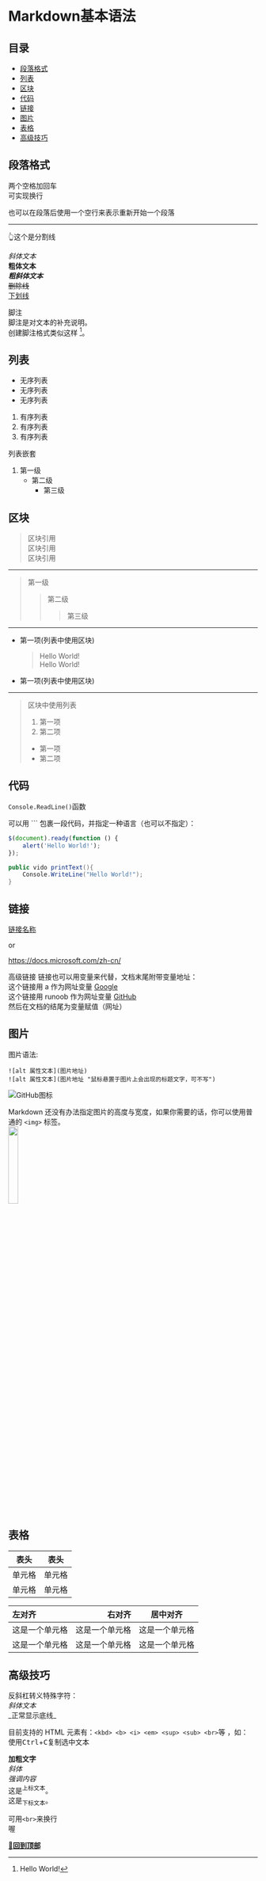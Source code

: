 # Markdown基本语法

## 目录

- [段落格式](#段落格式)
- [列表](#列表)
- [区块](#区块)
- [代码](#代码)
- [链接](#链接)
- [图片](#图片)
- [表格](#表格)
- [高级技巧](#高级技巧)

## 段落格式

两个空格加回车  
可实现换行

也可以在段落后使用一个空行来表示重新开始一个段落


---
👆这个是分割线

_斜体文本_  
__粗体文本__  
___粗斜体文本___  
~~删除线~~  
<u>下划线</u>

脚注  
脚注是对文本的补充说明。  
创建脚注格式类似这样 [^脚注]。

[^脚注]: Hello World!

## 列表

- 无序列表
- 无序列表
- 无序列表

1. 有序列表
2. 有序列表
3. 有序列表

列表嵌套
1. 第一级
    - 第二级
        - 第三级

## 区块

> 区块引用  
> 区块引用  
> 区块引用
---
> 第一级
>> 第二级
>>> 第三级
---
- 第一项(列表中使用区块)
    > Hello World!  
    > Hello World!
- 第一项(列表中使用区块)
---
> 区块中使用列表
> 1. 第一项
> 2. 第二项
> - 第一项
> - 第二项

## 代码

`Console.ReadLine()`函数  

可以用 ``` 包裹一段代码，并指定一种语言（也可以不指定）：
```Javascript
$(document).ready(function () {
    alert('Hello World!');
});
```
```C#
public vido printText(){
    Console.WriteLine("Hello World!");
}
```

## 链接

[链接名称](https://docs.microsoft.com/zh-cn/) 

or

<https://docs.microsoft.com/zh-cn/>

高级链接
链接也可以用变量来代替，文档末尾附带变量地址：  
这个链接用 a 作为网址变量 [Google][a]  
这个链接用 runoob 作为网址变量 [GitHub][GitHub]  
然后在文档的结尾为变量赋值（网址）

  [a]: http://www.google.com/
  [GitHub]: https://github.com/

## 图片

图片语法:
```
![alt 属性文本](图片地址)
![alt 属性文本](图片地址 "鼠标悬置于图片上会出现的标题文字，可不写")
```

![GitHub图标](https://github.com/LDDZ/Notes/Images/GitHub.png "这是GitHub图标")

Markdown 还没有办法指定图片的高度与宽度，如果你需要的话，你可以使用普通的 `<img>` 标签。  
<img src="https://github.com/LDDZ/Notes/Images/GitHub.png" width="20%">

## 表格

| 表头 | 表头 |
| ---- | ---- |
| 单元格 | 单元格 |
| 单元格 | 单元格 |

| 左对齐 | 右对齐 | 居中对齐 |
| :-----| ----: | :----: |
| 这是一个单元格 | 这是一个单元格 | 这是一个单元格 |
| 这是一个单元格 | 这是一个单元格 | 这是一个单元格 |

## 高级技巧

反斜杠转义特殊字符：  
_斜体文本_  
\_正常显示底线_  

目前支持的 HTML 元素有：`<kbd> <b> <i> <em> <sup> <sub> <br>`等 ，如：  
使用<kbd>Ctrl</kbd>+<kbd>C</kbd>复制选中文本

<b>加粗文字</b>  
<i>斜体</i>  
<em>强调内容</em>  
这是<sup>上标文本</sup>。  
这是<sub>下标文本</sub>。

可用`<br>`来换行<br>喔

__[🚀回到顶部](#Markdown基本语法)__